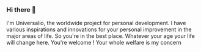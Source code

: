 ### Hi there 👋
I'm Universalio, the worldwide project for personal development. I have various inspirations and innovations for your personal improvement in the major areas of life. So you're in the best place. Whatever your age your life will change here. You're welcome ! Your whole welfare is my concern
<!--
**Universalio/Universalio** is a ✨ _special_ ✨ repository because its `README.md` (this file) appears on your GitHub profile.

Here are some ideas to get you started:

- 🔭 I’m currently working on ...
- 🌱 I’m currently learning ...
- 👯 I’m looking to collaborate on ...
- 🤔 I’m looking for help with ...
- 💬 Ask me about ...
- 📫 How to reach me: christiangodos@yahoo.fr ...
- 😄 Pronouns: ...
- ⚡ Fun fact: ...
-->
